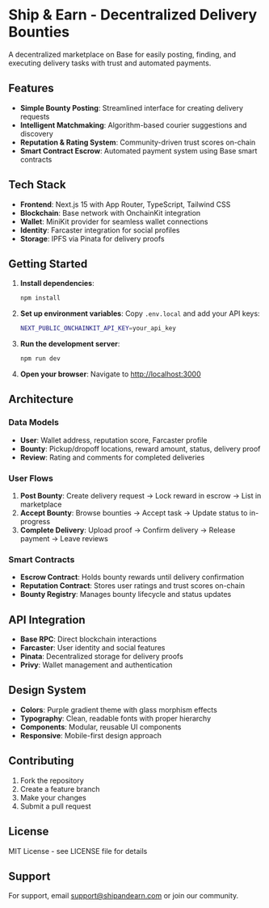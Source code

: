 # Ship & Earn - Decentralized Delivery Bounties

A decentralized marketplace on Base for easily posting, finding, and executing delivery tasks with trust and automated payments.

## Features

- **Simple Bounty Posting**: Streamlined interface for creating delivery requests
- **Intelligent Matchmaking**: Algorithm-based courier suggestions and discovery
- **Reputation & Rating System**: Community-driven trust scores on-chain
- **Smart Contract Escrow**: Automated payment system using Base smart contracts

## Tech Stack

- **Frontend**: Next.js 15 with App Router, TypeScript, Tailwind CSS
- **Blockchain**: Base network with OnchainKit integration
- **Wallet**: MiniKit provider for seamless wallet connections
- **Identity**: Farcaster integration for social profiles
- **Storage**: IPFS via Pinata for delivery proofs

## Getting Started

1. **Install dependencies**:
   ```bash
   npm install
   ```

2. **Set up environment variables**:
   Copy `.env.local` and add your API keys:
   ```bash
   NEXT_PUBLIC_ONCHAINKIT_API_KEY=your_api_key
   ```

3. **Run the development server**:
   ```bash
   npm run dev
   ```

4. **Open your browser**:
   Navigate to [http://localhost:3000](http://localhost:3000)

## Architecture

### Data Models

- **User**: Wallet address, reputation score, Farcaster profile
- **Bounty**: Pickup/dropoff locations, reward amount, status, delivery proof
- **Review**: Rating and comments for completed deliveries

### User Flows

1. **Post Bounty**: Create delivery request → Lock reward in escrow → List in marketplace
2. **Accept Bounty**: Browse bounties → Accept task → Update status to in-progress
3. **Complete Delivery**: Upload proof → Confirm delivery → Release payment → Leave reviews

### Smart Contracts

- **Escrow Contract**: Holds bounty rewards until delivery confirmation
- **Reputation Contract**: Stores user ratings and trust scores on-chain
- **Bounty Registry**: Manages bounty lifecycle and status updates

## API Integration

- **Base RPC**: Direct blockchain interactions
- **Farcaster**: User identity and social features
- **Pinata**: Decentralized storage for delivery proofs
- **Privy**: Wallet management and authentication

## Design System

- **Colors**: Purple gradient theme with glass morphism effects
- **Typography**: Clean, readable fonts with proper hierarchy
- **Components**: Modular, reusable UI components
- **Responsive**: Mobile-first design approach

## Contributing

1. Fork the repository
2. Create a feature branch
3. Make your changes
4. Submit a pull request

## License

MIT License - see LICENSE file for details

## Support

For support, email support@shipandearn.com or join our community.
